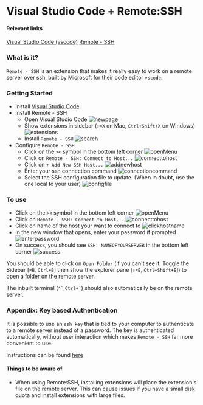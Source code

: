 # Visual Studio Code + Remote:SSH

#### Relevant links

[Visual Studio Code (vscode)](https://code.visualstudio.com/download)
[Remote - SSH](https://marketplace.visualstudio.com/items?itemName=ms-vscode-remote.remote-ssh)

### What is it?

`Remote - SSH` is an extension that makes it really easy to work on a remote server over ssh, built by Microsoft for their code editor `vscode`.

### Getting Started

 * Install [Visual Studio Code](https://code.visualstudio.com/download)
 * Install Remote - SSH
   * Open Visual Studio Code
    ![newpage](assets/vscode-newwindow.png)
   * Show extensions in sidebar (`⇧⌘X` on Mac, `Ctrl+Shift+X` on Windows)
    ![extensions](assets/vscode-extensionbar.png)
   * Install `Remote - SSH`
    ![search](assets/vscode-installremotessh.png)
 * Configure `Remote - SSH`
   * Click on the `><` symbol in the bottom left corner
    ![openMenu](assets/vscode-openremotemenu.png)
   * Click on `Remote - SSH: Connect to Host...`
    ![connecttohost](assets/vscode-connecttohost.png)
   * Click on `+ Add New SSH Host...`
    ![addnewhost](assets/vscode-addnewhost.png)
   * Enter your ssh connection command
    ![connectioncommand](assets/vscode-connectioncommand.png)
   * Select the SSH configuration file to update. (When in doubt, use the one local to your user)
    ![configfile](assets/vscode-selectconfigfile.png)

### To use

 * Click on the `><` symbol in the bottom left corner
  ![openMenu](assets/vscode-openremotemenu.png)
 * Click on `Remote - SSH: Connect to Host...`
  ![connecttohost](assets/vscode-connecttohost.png)
 * Click on name of the host your want to connect to
  ![clickhostname](assets/vscode-selectconfiguredhost.png)
 * In the new window that opens, enter your password if prompted
  ![enterpassword](assets/vscode-enterpassword.png)
 * On success, you should see `SSH: NAMEOFYOURSERVER` in the bottom left corner
  ![success](assets/vscode-successfulconnection.png)

  You should be able to click on `Open Folder` (if you can't see it, Toggle the Sidebar [`⌘B`, `Ctrl+B`] then show the explorer pane [`⇧⌘E`, `Ctrl+Shift+E`]) to open a folder on the remote server.

  The inbuilt terminal (`` ⌃` ``,`` Ctrl+` ``) should also automatically be on the remote server.


### Appendix: Key based Authentication

It is possible to use an `ssh key` that is tied to your computer to authenticate to a remote server instead of a password. The key is authenticated automatically, without user interaction which makes `Remote - SSH` far more convenient to use.

Instructions can be found [here](https://code.visualstudio.com/docs/remote/troubleshooting#_quick-start-ssh-key)


#### Things to be aware of

* When using Remote:SSH, installing extensions will place the extension's file on the remote server. This can cause issues if you have a small disk quota and install extensions with large files.